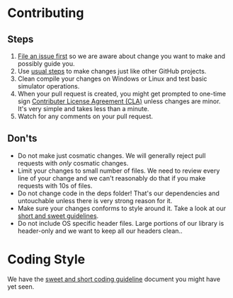 # Contributing

## Steps

1. [File an issue first](https://github.com/Microsoft/AirSim/issues) so we are aware about change you want to make and possibly guide you.
2. Use [usual steps](https://akrabat.com/the-beginners-guide-to-contributing-to-a-github-project/) to make changes just like other GitHub projects.
3. Clean compile your changes on Windows or Linux and test basic simulator operations.
4. When your pull request is created, you might get prompted to one-time sign [Contributer License Agreement (CLA)](https://en.wikipedia.org/wiki/Contributor_License_Agreement) unless changes are minor. It's very simple and takes less than a minute.
5. Watch for any comments on your pull request.
 
## Don'ts
- Do not make just cosmatic changes. We will generally reject pull requests with *only* cosmatic changes.
- Limit your changes to small number of files. We need to review every line of your change and we can't reasonably do that if you make requests with 10s of files.
- Do not change code in the deps folder! That's our dependencies and untouchable unless there is very strong reason for it.
- Make sure your changes conforms to style around it. Take a look at our [short and sweet guidelines](coding_guidelines.md).
- Do not include OS specific header files. Large portions of our library is header-only and we want to keep all our headers clean..

# Coding Style
We have the [sweet and short coding guideline](coding_guidelines.md) document you might have yet seen.

